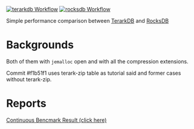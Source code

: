 
[![terarkdb Workflow][terarkdb-badge]][terarkdb]
[![rocksdb Workflow][rocksdb-badge]][rocksdb]

Simple performance comparison between [TerarkDB](https://github.com/bytedance/terarkdb) and [RocksDB](https://github.com/facebook/rocksdb) 

# Backgrounds

Both of them with `jemalloc` open and with all the compression extensions.

Commit #f1b51f1 uses terark-zip table as tutorial said and former cases without terark-zip.

# Reports

[Continuous Bencmark Result (click here) ](https://benchplus.github.io/terarkdb/dev/bench/)

[terarkdb-badge]: https://github.com/benchplus/terarkdb/workflows/terarkdb/badge.svg
[rocksdb-badge]: https://github.com/benchplus/terarkdb/workflows/rocksdb/badge.svg
[terarkdb]: https://github.com/benchplus/terarkdb/actions?query=workflow%3A%22terarkdb%22
[rocksdb]: https://github.com/benchplus/terarkdb/actions?query=workflow%3A%22rocksdb%22
